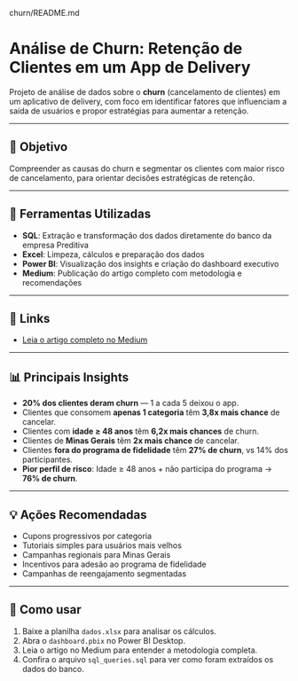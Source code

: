   churn/README.md



# Análise de Churn: Retenção de Clientes em um App de Delivery

Projeto de análise de dados sobre o **churn** (cancelamento de clientes) em um aplicativo de delivery, com foco em identificar fatores que influenciam a saída de usuários e propor estratégias para aumentar a retenção.

---

## 🎯 Objetivo

Compreender as causas do churn e segmentar os clientes com maior risco de cancelamento, para orientar decisões estratégicas de retenção.

---

## 🔧 Ferramentas Utilizadas

- **SQL**: Extração e transformação dos dados diretamente do banco da empresa Preditiva
- **Excel**: Limpeza, cálculos e preparação dos dados
- **Power BI**: Visualização dos insights e criação do dashboard executivo
- **Medium**: Publicação do artigo completo com metodologia e recomendações

---

## 🔗 Links

- [Leia o artigo completo no Medium](https://medium.com/@andredepaulabonizol/an%C3%A1lise-de-churn-um-estudo-sobre-reten%C3%A7%C3%A3o-de-clientes-em-um-app-de-delivery-ee45dd0d64f9)

---

## 📊 Principais Insights

- **20% dos clientes deram churn** — 1 a cada 5 deixou o app.
- Clientes que consomem **apenas 1 categoria** têm **3,8x mais chance** de cancelar.
- Clientes com **idade ≥ 48 anos** têm **6,2x mais chances** de churn.
- Clientes de **Minas Gerais** têm **2x mais chance** de cancelar.
- Clientes **fora do programa de fidelidade** têm **27% de churn**, vs 14% dos participantes.
- **Pior perfil de risco**: Idade ≥ 48 anos + não participa do programa → **76% de churn**.

---

## 💡 Ações Recomendadas

- Cupons progressivos por categoria
- Tutoriais simples para usuários mais velhos
- Campanhas regionais para Minas Gerais
- Incentivos para adesão ao programa de fidelidade
- Campanhas de reengajamento segmentadas

---

## 📌 Como usar

1. Baixe a planilha `dados.xlsx` para analisar os cálculos.
2. Abra o `dashboard.pbix` no Power BI Desktop.
3. Leia o artigo no Medium para entender a metodologia completa.
4. Confira o arquivo `sql_queries.sql` para ver como foram extraídos os dados do banco.
